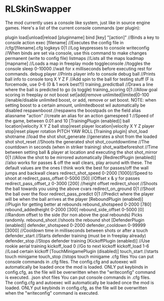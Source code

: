 # RLSkinSwapper
The mod currently uses a console like system, just like in source engine games.
Here's a list of the current console commands (per plugin):



plugin load|unload|reload [pluginname]
bind [key] "[action]" //Binds a key to console action
exec [filename] //Executes the config file in /cfg/[filename].cfg
logkeys 0|1 //Log keypresses to console
writeconfig //When binds are set via console, use this command to make changes permanent (write to config file)
listmaps //Lists all the maps
loadmap [mapname] //Loads a map in freeplay mode
toggleconsole //toggles the console
sleep 0-10000 //wait for x milliseconds before executing rest for commands.
debug player //Prints player info to console
debug ball //Prints ball info to console
torq X Y Z F //Add spin to the ball for testing stuff (F is forcemode, use 0-6 (0 & 1 work best?))
training_predictball //Draws a line where the ball is predicted to go (is toggle)
training_scoring 0|1 //Allow goal scoring in freeplay or not
boost set|add|remove unlimited|limited|0-100 //enable/disable unlimited boost, or add, remove or set boost. NOTE: when setting boost to a certain amount, unlimitedboost wil automatically be disabled
respawnboost //respawns the boostpads on the field
alias aliasname "action" //create an alias for an action
gamespeed 1 //Speed of the game, between 0.01 and 10
[TrainingPlugin (enabled)]
ball location|velocity X Y Z
ball stop|reset
player location|velocity X Y Z
player stop|reset
player rotation PITCH YAW ROLL
[Training plugin]
shot_load shotname //load the shot
shot_generate //generates a shot from the loaded shot
shot_reset //Shoots the generated shot
shot_countdowntime //The countdown in seconds (when in striker training)
shot_waitbeforeshot //Time between setting ball & player at location and executing the shot
shot_mirror 0|1 //Allow the shot to be mirrored automatically
[RedirectPlugin (enabled)]
//also works for passes & off the wall clears, play around with these. The default values are the ones I think work the best for passes/off the wall jumps and backwall clears
redirect_shot_speed 0-2000 [1000]//Speed to shoot at
redirect_pass_offset 0-5000 [50] //Offset x & y for passes
redirect_pass_offset_z 0-3000 [200] //height offset
redirect_shoot //Shoots the ball towards you using the above cvars
redirect_on_ground 0|1 //Shoot the ball over the floor
redirect_pass_predict 0|1 //Predict where the player will be when the ball arrives at the player
[ReboundPlugin (enabled)]
//Plugin for getting better at rebounds
rebound_shotspeed 0-2000 [780]
rebound_addedheight 0-2000 [300]
rebound_side_offset 0-5000 [0] //Random offset to the side (for non above the goal rebounds) Picks randomly.
rebound_shoot //shoots the rebound shot
[DefenderPlugin (enabled)]
defender_shotspeed 0-2000
defender_cooldown 0-99999 [3000] //Cooldown time in milliseconds between shots or after a touch
defender_start //Starts defender training (must be in freeplay already)
defender_stop //Stops defender training
[KickoffPlugin (enabled)]
//Use rookie aerial training
kickoff_load 0 //Go to next kickoff
kickoff_load 1-6 //Load certain kickoff
[TouchMinigamePlugin (disabled)]
touch_start //starts touch minigame
touch_stop //stops touch minigame
.cfg files
You can put console commands in .cfg files. The config.cfg and autoexec will automatically be loaded once the mod is loaded.
ONLY put keybinds in config.cfg, as the file will be overwritten when the "writeconfig" command is executed.
.json shot files
You can put console commands in .cfg files. The config.cfg and autoexec will automatically be loaded once the mod is loaded.
ONLY put keybinds in config.cfg, as the file will be overwritten when the "writeconfig" command is executed.
